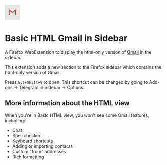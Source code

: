 ![image](/icons/48x48.png)

# Basic HTML Gmail in Sidebar

A Firefox WebExtension to display the html-only version of [Gmail](https://gmail.com/) in the sidebar.

This extension adds a new section to the Firefox sidebar which contains the html-only version of Gmail.

Press `Alt+Shift+G` to open. This shortcut can be changed by going to Add-ons -> Telegram in Sidebar -> Options.

## More information about the HTML view

When you're in Basic HTML view, you won't see some Gmail features, including:

- Chat
- Spell checker
- Keyboard shortcuts
- Adding or importing contacts
- Custom "from" addresses
- Rich formatting
